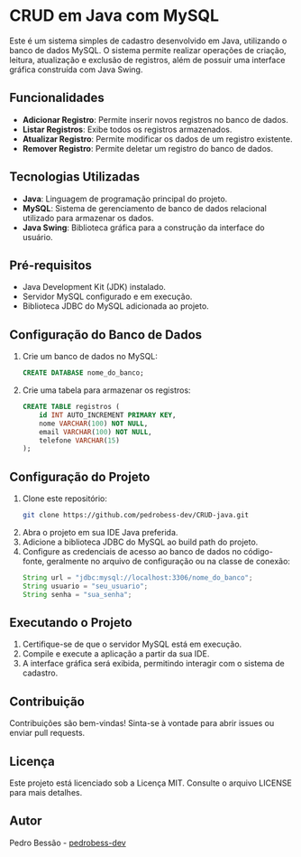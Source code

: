 # CRUD em Java com MySQL

Este é um sistema simples de cadastro desenvolvido em Java, utilizando o banco de dados MySQL. O sistema permite realizar operações de criação, leitura, atualização e exclusão de registros, além de possuir uma interface gráfica construída com Java Swing.

## Funcionalidades

- **Adicionar Registro**: Permite inserir novos registros no banco de dados.
- **Listar Registros**: Exibe todos os registros armazenados.
- **Atualizar Registro**: Permite modificar os dados de um registro existente.
- **Remover Registro**: Permite deletar um registro do banco de dados.

## Tecnologias Utilizadas

- **Java**: Linguagem de programação principal do projeto.
- **MySQL**: Sistema de gerenciamento de banco de dados relacional utilizado para armazenar os dados.
- **Java Swing**: Biblioteca gráfica para a construção da interface do usuário.

## Pré-requisitos

- Java Development Kit (JDK) instalado.
- Servidor MySQL configurado e em execução.
- Biblioteca JDBC do MySQL adicionada ao projeto.

## Configuração do Banco de Dados

1. Crie um banco de dados no MySQL:
   ```sql
   CREATE DATABASE nome_do_banco;
   ```
2. Crie uma tabela para armazenar os registros:
   ```sql
   CREATE TABLE registros (
       id INT AUTO_INCREMENT PRIMARY KEY,
       nome VARCHAR(100) NOT NULL,
       email VARCHAR(100) NOT NULL,
       telefone VARCHAR(15)
   );
   ```

## Configuração do Projeto

1. Clone este repositório:
   ```bash
   git clone https://github.com/pedrobess-dev/CRUD-java.git
   ```
2. Abra o projeto em sua IDE Java preferida.
3. Adicione a biblioteca JDBC do MySQL ao build path do projeto.
4. Configure as credenciais de acesso ao banco de dados no código-fonte, geralmente no arquivo de configuração ou na classe de conexão:
   ```java
   String url = "jdbc:mysql://localhost:3306/nome_do_banco";
   String usuario = "seu_usuario";
   String senha = "sua_senha";
   ```

## Executando o Projeto

1. Certifique-se de que o servidor MySQL está em execução.
2. Compile e execute a aplicação a partir da sua IDE.
3. A interface gráfica será exibida, permitindo interagir com o sistema de cadastro.

## Contribuição

Contribuições são bem-vindas! Sinta-se à vontade para abrir issues ou enviar pull requests.

## Licença

Este projeto está licenciado sob a Licença MIT. Consulte o arquivo LICENSE para mais detalhes.

## Autor

Pedro Bessão - [pedrobess-dev](https://github.com/pedrobess-dev)
